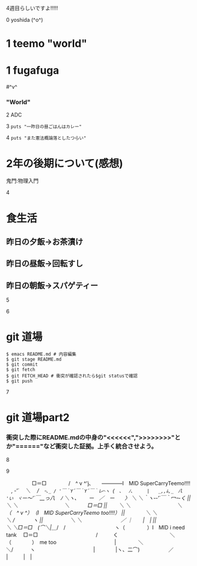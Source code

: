 4週目らしいですよ!!!!!

0 yoshida (^o^)

# 1 teemo "world"


# 1 fugafuga

#^v^

### "World"

2 ADC

3 `puts "一昨日の昼ごはんはカレー"`

4 `puts "また憲法概論落としたつらい"`

# 2年の後期について(感想)
鬼門:物理入門

4

# 食生活
## 昨日の夕飯->お茶漬け
## 昨日の昼飯->回転すし
## 昨日の朝飯->スパゲティー
5

6

# git 道場
```
$ emacs README.md # 内容編集
$ git stage README.md
$ git commit 
$ git fetch
$ git FETCH_HEAD # 衝突が確認されたら$git statusで確認
$ git push
```

7

# git 道場part2

### 衝突した際にREADME.mdの中身の"<<<<<<",">>>>>>>>"とか"======"など衝突した証拠。上手く統合させよう。

8

9


　　　　　□＝□
　　　　/　^ v ^'j､　　――――I　MID SuperCarryTeemo!!!!
　_, ‐'´　 ＼　 /　`ｰ､_
/ '￣｀Y´￣｀Y´￣｀レ⌒ヽ
{　､　 ﾉ､　 　 |　　_,,ﾑ,_　ﾉl
'い　ヾ`ー～'´￣__っ八　ﾉ
＼ヽ､　　 ー　／　ー　　〉
＼ ＼｀ヽ-‐'´￣｀冖ｰ-く
||　＼ ＼　　　　　　　　　＼　　 　 □＝□
||　　 ＼ ＼　　　　　　　　　＼　　（　^ v ^）　（I　MID SuperCarryTeemo too!!!!）
||　　　　＼ ＼　　　　　　　　　＼ /　　 　 ヽ
||　　　　　 ＼ ＼　　　　　　 　 ／ ｜　　|　|
||　　　　　　　＼ ＼□＝□　(⌒＼|＿_/　/
　　　　　　　　　 ヽ（ 　　　　）I　MID i need tank　 □＝□
　　　　　　　　　　　/　　　く　　　　　　　　　　＼　 （　　　　）　me too
　　　　　　　　　　　|　　　　 ＼　　　　　　　　 　 ＼/　　　 ヽ
　　　　　　　　　　　|　　　　|ヽ、二⌒)　　　　 　 ／ |　　　|　|
